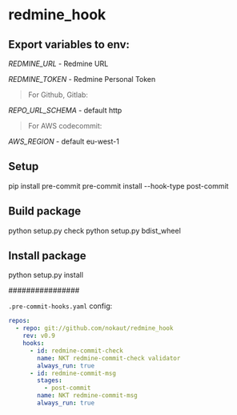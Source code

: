 # redmine_hook

## Export variables to env:

*REDMINE_URL* - Redmine URL

*REDMINE_TOKEN* - Redmine Personal Token

> For Github, Gitlab:

*REPO_URL_SCHEMA* - default http

> For AWS codecommit:

*AWS_REGION* - default eu-west-1


## Setup

pip install pre-commit
pre-commit install --hook-type post-commit


## Build package
python setup.py check
python setup.py bdist_wheel


## Install package
python setup.py install


################

`.pre-commit-hooks.yaml` config:

```yaml
repos:
  - repo: git://github.com/nokaut/redmine_hook
    rev: v0.9
    hooks:
      - id: redmine-commit-check
        name: NKT redmine-commit-check validator
        always_run: true
      - id: redmine-commit-msg
        stages:
          - post-commit
        name: NKT redmine-commit-msg
        always_run: true

```
